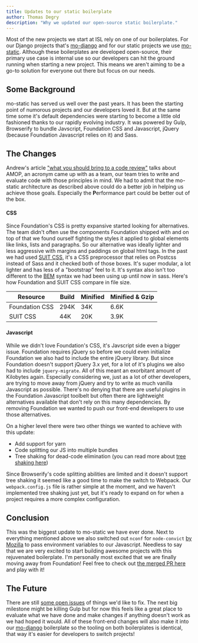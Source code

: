 ```yaml
---
title: Updates to our static boilerplate
author: Thomas Degry
description: "Why we updated our open-source static boilerplate."
---
```


Most of the new projects we start at ISL rely on one of our boilerplates. For our Django projects that's [mo-django](https://github.com/istrategylabs/mo-django) and for our static projects we use [mo-static](https://github.com/istrategylabs/mo-static). Although these boilerplates are developed open-source, their primary use case is internal use so our developers can hit the ground running when starting a new project. This means we aren't aiming to be a go-to solution for everyone out there but focus on our needs.

## Some Background
mo-static has served us well over the past years. It has been the starting point of numorous projects and our developers loved it. But at the same time some it's default dependencies were starting to become a little old fashioned thanks to our rapidly evolving industry. It was powered by Gulp, Browserify to bundle Javscript, Foundation CSS and Javascript, jQuery (because Foundation Javascript relies on it) and Sass.

## The Changes
Andrew's article ["what you should bring to a code review"](/what-you-should-bring-to-a-code-review/) talks about AMOP, an acronym came up with as a team, our team tries to write and evaluate code with those principles in mind. We had to admit that the mo-static architecture as described above could do a better job in helping us achieve those goals. Especially the **P**erformance part could be better out of the box.


#### CSS
Since Foundation's CSS is pretty expansive started looking for alternatives. The team didn't often use the components Foundation shipped with and on top of that we found ourself fighting the styles it applied to global elements like links, lists and paragraphs. So our alternative was ideally lighter and less aggressive with margins and paddings on global html tags. In the past we had used [SUIT CSS](https://suitcss.github.io/), it's a CSS preprocessor that relies on Postcss instead of Sass and it checked both of those boxes. It's super modular, a lot lighter and has less of a "bootstrap" feel to it. It's syntax also isn't too different to the [BEM](http://getbem.com/introduction/) syntax we had been using up until now in sass. Here's how Foundation and SUIT CSS compare in file size.

| Resource       | Build | Minified | Minified & Gzip |
|----------------|-------|----------|-----------------|
| Foundation CSS |  294K |    34K   |       6.6K      |
| SUIT CSS       |  44K  |    20K   |       3.9K      |


#### Javascript
While we didn't love Foundation's CSS, it's Javscript side even a bigger issue. Foundation requires jQuery so before we could even initialize Foundation we also had to include the entire jQuery library. But since Foundation doesn't support jQuery 3.x yet, for a lot of it's plugins we also had to include `jquery-migrate`. All of this meant an exorbitant amount of Kilobytes again. Especially considering we, just as a lot of other developers, are trying to move away from jQuery and try to write as much vanilla Javascript as possible. There's no denying that there are useful plugins in the Foundation Javascript toolbelt but often there are lightweight alternatives available that don't rely on this many dependencies. By removing Foundation we wanted to push our front-end developers to use those alternatives.

On a higher level there were two other things we wanted to achieve with this update:
- Add support for yarn
- Code splitting our JS into multiple bundles
- Tree shaking for dead-code elimination (you can read more about [tree shaking here](https://webpack.js.org/guides/tree-shaking/))

Since Browserify's code splitting abilities are limited and it doesn't support tree shaking it seemed like a good time to make the switch to Webpack. Our `webpack.config.js` file is rather simple at the moment, and we haven't implemented tree shaking just yet, but it's ready to expand on for when a project requires a more complex configuration.


## Conclusion
This was the biggest update to mo-static we have ever done. Next to everything mentioned above we also switched out `nconf` for `node-convict` [by Mozilla](https://github.com/mozilla/node-convict) to pass environment variables to our Javascript. Needless to say that we are very excited to start building awesome projects with this rejuvenated boilerplate. I'm personally most excited that we are finally moving away from Foundation! Feel free to check out [the merged PR here](https://github.com/istrategylabs/mo-static/pull/77) and play with it!

## The Future
There are still [some open issues](https://github.com/istrategylabs/mo-static/issues) of things we'd like to fix. The next big milestone might be killing Gulp but for now this feels like a great place to evaluate what we have done and make changes if anything doesn't work as we had hoped it would. All of these front-end changes will also make it into our [mo-django](https://github.com/istrategylabs/mo-django) boilerplate so the tooling on both boilerplates is identical, that way it's easier for developers to switch projects!
